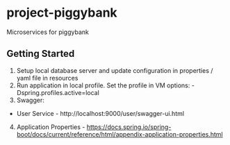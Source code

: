 # project-piggybank
Microservices for piggybank

## Getting Started

1. Setup local database server and update configuration in properties / yaml file in resources
2. Run application in local profile. Set the profile in VM options: -Dspring.profiles.active=local
3. Swagger:
  - User Service - http://localhost:9000/user/swagger-ui.html
4. Application Properties - https://docs.spring.io/spring-boot/docs/current/reference/html/appendix-application-properties.html
